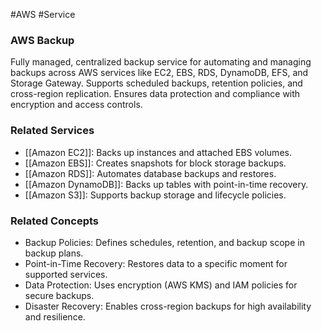 #AWS #Service 
### AWS Backup

Fully managed, centralized backup service for automating and managing backups across AWS services like EC2, EBS, RDS, DynamoDB, EFS, and Storage Gateway. Supports scheduled backups, retention policies, and cross-region replication. Ensures data protection and compliance with encryption and access controls.

### Related Services

- [[Amazon EC2]]: Backs up instances and attached EBS volumes.
- [[Amazon EBS]]: Creates snapshots for block storage backups.
- [[Amazon RDS]]: Automates database backups and restores.
- [[Amazon DynamoDB]]: Backs up tables with point-in-time recovery.
- [[Amazon S3]]: Supports backup storage and lifecycle policies.

### Related Concepts

- Backup Policies: Defines schedules, retention, and backup scope in backup plans.
- Point-in-Time Recovery: Restores data to a specific moment for supported services.
- Data Protection: Uses encryption (AWS KMS) and IAM policies for secure backups.
- Disaster Recovery: Enables cross-region backups for high availability and resilience.